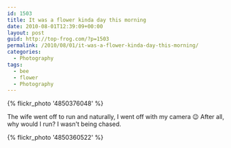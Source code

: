```yaml
---
id: 1503
title: It was a flower kinda day this morning
date: 2010-08-01T12:39:09+00:00
layout: post
guid: http://top-frog.com/?p=1503
permalink: /2010/08/01/it-was-a-flower-kinda-day-this-morning/
categories:
  - Photography
tags:
  - bee
  - flower
  - Photography
---
```

{% flickr_photo '4850376048' %}

The wife went off to run and naturally, I went off with my camera 😉 After all, why would I run? I wasn't being chased.

{% flickr_photo '4850360522' %}
